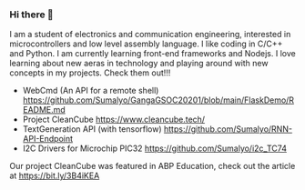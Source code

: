 ### Hi there 👋
I am a student of electronics and communication engineering, interested in microcontrollers and low level assembly language. I like coding in C/C++ and Python. I am currently learning front-end frameworks and Nodejs. 
I love learning about new aeras in technology and playing around with new concepts in my projects. Check them out!!!
- WebCmd (An API for a remote shell)
https://github.com/Sumalyo/GangaGSOC20201/blob/main/FlaskDemo/README.md
- Project CleanCube 
https://www.cleancube.tech/
- TextGeneration API (with tensorflow) 
https://github.com/Sumalyo/RNN-API-Endpoint
- I2C Drivers for Microchip PIC32
https://github.com/Sumalyo/i2c_TC74

Our project CleanCube was featured in ABP Education, check out the article at
https://bit.ly/3B4iKEA
